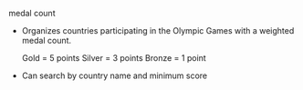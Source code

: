 medal count

- Organizes countries participating in the Olympic Games with a weighted medal count.

  Gold = 5 points
  Silver = 3 points
  Bronze = 1 point
  
- Can search by country name and minimum score
